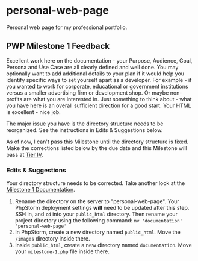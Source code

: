 # personal-web-page
Personal web page for my professional portfolio.

## PWP Milestone 1 Feedback
Excellent work here on the documentation - your Purpose, Audience, Goal, Persona and Use Case are all clearly defined and well done. You may optionally want to add additional details to your plan if it would help you identify specific ways to set yourself apart as a developer. For example - if you wanted to work for corporate, educational or government institutions versus a smaller advertising firm or development shop. Or maybe non-profits are what you are interested in. Just something to think about - what you have here is an overall sufficient direction for a good start. Your HTML is excellent - nice job.

The major issue you have is the directory structure needs to be reorganized. See the instructions in Edits &amp; Suggestions below.

As of now, I can't pass this Milestone until the directory structure is fixed. Make the corrections listed below by the due date and this Milestone will pass at [Tier IV](https://bootcamp-coders.cnm.edu/projects/personal/rubric/).

### Edits &amp; Suggestions
Your directory structure needs to be corrected. Take another look at the [Milestone 1 Documentation](https://bootcamp-coders.cnm.edu/projects/personal/milestone-one/).
  1. Rename the directory on the server to "personal-web-page". Your PhpStorm deployment settings **will** need to be updated after this step. SSH in, and `cd` into your `public_html` directory. Then rename your project directory using the following command: `mv 'documentation' 'personal-web-page'`
  2. In PhpStorm, create a new directory named `public_html`. Move the `/images` directory inside there.
  3. Inside `public_html`, create a new directory named `documentation`. Move your `milestone-1.php` file inside there.
